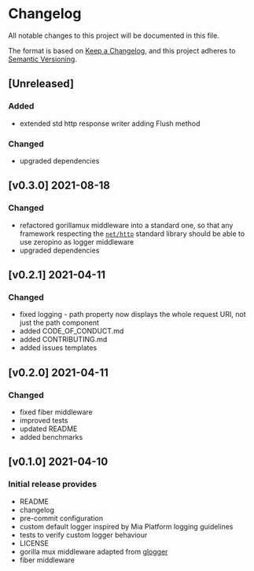 # Changelog
All notable changes to this project will be documented in this file.

The format is based on [Keep a Changelog](https://keepachangelog.com/en/1.0.0/),
and this project adheres to [Semantic Versioning](https://semver.org/spec/v2.0.0.html).

## [Unreleased]

### Added

- extended std http response writer adding Flush method

### Changed

- upgraded dependencies

## [v0.3.0] 2021-08-18

### Changed

- refactored gorillamux middleware into a standard one, so that any framework
  respecting the [`net/http`](https://pkg.go.dev/net/http) standard library
  should be able to use zeropino as logger middleware
- upgraded dependencies

## [v0.2.1] 2021-04-11

### Changed

- fixed logging - path property now displays the whole request URI, not just the path component
- added CODE_OF_CONDUCT.md
- added CONTRIBUTING.md
- added issues templates

## [v0.2.0] 2021-04-11

### Changed

- fixed fiber middleware
- improved tests
- updated README
- added benchmarks

## [v0.1.0] 2021-04-10

### Initial release provides
- README
- changelog
- pre-commit configuration
- custom default logger inspired by Mia Platform logging guidelines
- tests to verify custom logger behaviour
- LICENSE
- gorilla mux middleware adapted from [glogger](https://github.com/mia-platform/glogger)
- fiber middleware
